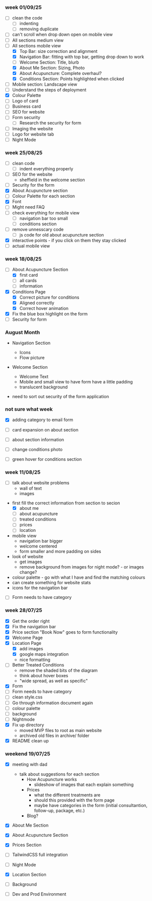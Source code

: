 ### week 01/09/25
- [ ] clean the code
    - [ ] indenting
    - [ ] removing duplicate
- [ ] can't scroll when drop down open on mobile view
- [ ] All sections medium view
- [ ] All sections mobile view
    - [x] Top Bar: size correction and alignment
    - [x] Navigation Bar: fitting with top bar, getting drop down to work
    - [ ] Welcome Section: Title, blurb
    - [x] About Me Section: Sizing, Photo
    - [x] About Acupuncture: Complete overhaul?
    - [x] Conditions Section: Points highlighted when clicked
- [ ] Mobile section: Landscape view
- [ ] Understand the steps of deployment
- [x] Colour Palette
- [ ] Logo of card
- [ ] Business card
- [ ] SEO for website
- [ ] Form security
    - [ ] Research the security for form
- [ ] Imaging the website
- [ ] Logo for website tab
- [ ] Night Mode

### week 25/08/25
- [ ] clean code
    - [ ] indent everything properly 
- [ ] SEO for the website
    - sheffield in the welcome section
- [ ] Security for the form
- [x] About Acupuncture section
- [ ] Colour Palette for each section
- [x] Font
- [ ] Might need FAQ
- [ ] check everything for mobile view
    - [ ] navigation bar too small
    - [ ] conditions section
- [ ] remove unnesscary code
    - [ ] js code for old about acupuncture section
- [x] interactive points - if you click on them they stay clicked
- [ ] actual mobile view

###  week 18/08/25
- [ ] About Acupuncture Section
    - [x] first card
    - [ ] all cards
    - [ ] information
- [x] Conditions Page
    - [x] Correct picture for conditions
    - [x] Aligned correctly
    - [x] Correct hover animation
- [x] Fix the blue box highlight on the form
- [ ] Security for form

### August Month

- Navigation Section
    - Icons
    - Flow picture
- Welcome Section
    - Welcome Text
    - Mobile and small view to have form have a little padding
    - translucent background

- need to sort out security of the form application

### not sure what week
- [x] adding category to email form
- [ ] card expansion on about section
- [ ] about section information
- [ ] change conditions photo
- [ ] green hover for conditions section


### week 11/08/25
- [ ] talk about website problems
    - wall of text
    - images
- first fill the correct information from section to secion
    - [x] about me
    - [ ] about acupuncture
    - [ ] treated conditions
    - [ ] prices
    - [ ] location
- mobile view
    - navigation bar bigger
    - welcome centered
    - form smaller and more padding on sides
- look of website   
    - get images
    - remove background from images for night mode? - or images change?
- colour palette - go with what I have and find the matching colours
- can create something for website stats
- icons for the navigation bar
- [ ] Form needs to have category


### week 28/07/25
- [x] Get the order right
- [x] Fix the navigation bar
- [x] Price section "Book Now" goes to form functionality
- [x] Welcome Page
- [x] Location Page
    - [x] add images
    - [x] google maps integration
    - nice formatting
- [ ] Better Treated Conditions
    - remove the shaded bits of the diagram
    - think about hover boxes 
    - "wide spread, as well as specific"
- [x] Form
- [ ] Form needs to have category
- [ ] clean style.css
- [ ] Go through information document again
- [ ] colour palette
- [ ] background
- [ ] Nightmode
- [x] Fix up directory
    - moved MVP files to root as main website
    - archived old files in archive/ folder
- [x] README clean up

### weekend 19/07/25
- [x] meeting with dad
    - talk about suggestions for each section
        - How Acupuncture works
            - slideshow of images that each explain something
        - Prices
            - what the different treatments are
            - should this provided with the form page
            - maybe have categories in the form (initial consultantion, follow-up, package, etc.)
        - Blog?
- [x] About Me Section
- [x] About Acupuncture Section
- [x] Prices Section
- [ ] TailwindCSS full integration
- [ ] Night Mode
- [x] Location Section
- [ ] Background
- [ ] Dev and Prod Environment

